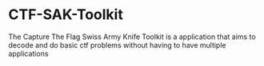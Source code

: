 # CTF-SAK-Toolkit
The Capture The Flag Swiss Army Knife Toolkit is a application that aims to decode and do basic ctf problems without having to have multiple applications
